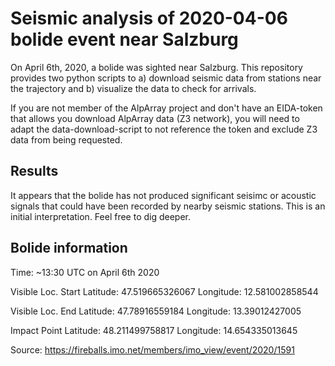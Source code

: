# Seismic analysis of 2020-04-06 bolide event near Salzburg

On April 6th, 2020, a bolide was sighted near Salzburg. This repository provides two python scripts to a) download seismic data from stations near the trajectory and b) visualize the data to check for arrivals.

If you are not member of the AlpArray project and don't have an EIDA-token that allows you download AlpArray data (Z3 network), you will need to adapt the data-download-script to not reference the token and exclude Z3 data from being requested.

## Results

It appears that the bolide has not produced significant seisimc or acoustic signals that could have been recorded by nearby seismic stations. This is an initial interpretation. Feel free to dig deeper.

## Bolide information

Time: ~13:30 UTC on April 6th 2020

Visible Loc. Start
Latitude: 47.519665326067
Longitude: 12.581002858544

Visible Loc. End
Latitude: 47.78916559184
Longitude: 13.39012427005

Impact Point
Latitude: 48.211499758817
Longitude: 14.654335013645

Source: https://fireballs.imo.net/members/imo_view/event/2020/1591